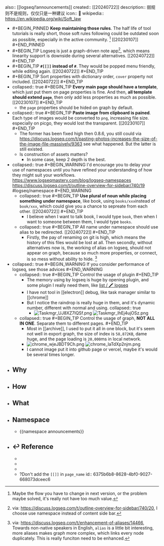 also:: [[logseq/!announcements]]
created:: [[20240722]]
description:: 弱规则不是规则，仅仅只是一种建议
icon:: 📢
wikipedia:: https://en.wikipedia.org/wiki/Soft_law

- #+BEGIN_PINNED
  **Keep maintaining those rules**. The half life of tool tutorials is really short, those soft rules following could be outdated soon as possible, especially in the active community. [^maintain-soft-rules]
  [[20230107]] 
  #+END_PINNED
- #+BEGIN_TIP
  Logseq is just a graph-driven note app[^toc-is-hard-thing], which means linearity support is  downside during several alternatives.
  [[20240722]] 
  #+END_TIP
- #+BEGIN_TIP
  **`#[[]]` instead of `#`**. They would be popped menu friendly, while editing again.
  [[20240722]] 
  #+END_TIP
- #+BEGIN_TIP
  Sort properties with dictionary order, `cover` property not included.
  [[20240722]] 
  #+END_TIP
- collapsed:: true
  #+BEGIN_TIP
  **Every main page should have a template**, which just put them on page properties is fine. And then, **all template should extend `page`**, then only add less properties as much as possible. 
  [[20230107]] 
  #+END_TIP
  - the `page` properties should be hided on graph by default.
- collapsed:: true
  #+BEGIN_TIP
  **Paste image from clipboard is pained**. Each type of images would be converted to `png`, increasing file size. especially on picgo, they would lost the transparent.
  [[20230107]] 
  #+END_TIP
  - The former has been fixed high then 0.8.6, you still could via https://discuss.logseq.com/t/pasting-photos-increases-the-size-of-the-image-file-massively/9363 see what happened. But the latter is still existed.
  - Is construction of assets matters?
    - In some case, keep 2 depth is the best.
- collapsed:: true
  #+BEGIN_WARNING
  I'd encourage you to delay your use of namespaces until you have refined your understanding of how they might suit your workflows.  
  https://www.logseqmastery.com/blog/logseq-namespaces  
  https://discuss.logseq.com/t/outline-overview-for-sidebar/740/19
  #logseq/namespace 
  #+END_WARNING
  - collapsed:: true
    #+BEGIN_TIP
    **Use plural of noun while placing something under namespace**, like book, using `books/xxx`instead of `book/xxx`, which could give you a chance to sepreate from each other. 
    [[20240722]] 
    #+END_TIP
    - I believe when I want to talk book, I would type `book`, then when I want to someone between them, I would type `books`.
  - collapsed:: true
    #+BEGIN_TIP
    All name under namespace should use alias to be redirected. 
    [[20240722]] 
    #+END_TIP
    - Firstly, the pay of renaming on git is high, which means the history of this files would be lost at all. Then secondly, without alternatives now is, the working of alias on logseq, should not appear on graph, because so much more properties, or connect, is so mess without ability to hide. [^alias-should-more-power]
- collapsed:: true
  #+BEGIN_WARNING
  If you consider performance of logseq, see those advices
  #+END_WARNING
  - collapsed:: true
    #+BEGIN_TIP
    Control the usage of plugin
    #+END_TIP
    - The memory using by logseq is huge by opening plugin, and some plugin I really need them, like [list / 🖍 logseq](https://github.com/stars/bGZo/lists/logseq)
    - I have not tool in [[electron]] debug, like task manager similar to [[chrome]]
    - But I notice the raindrop is really huge in them, and it's dynamic number, different with normal and using.
      collapsed:: true
      - ![Taskmgr_UJ8XZ7IQSf.png](../assets/2023/Taskmgr_UJ8XZ7IQSf_1673183725863_0.png)
        ![Taskmgr_lhEj4ujOSz.png](../assets/2023/Taskmgr_lhEj4ujOSz_1673183732509_0.png)
  - collapsed:: true
    #+BEGIN_TIP
    Control the usage of graph, **NOT ALL IN ONE**. Separate them to different pages.
    #+END_TIP
    - Most in [[archive]], I used to put it all in one block, but it's seem not well in export graph, the size of index is `58,872KB`, dame huge, and the page loading is `20,000`ms in local network.
    - ![chrome_wjeJBDT9Ch.png](../assets/2023/chrome_wjeJBDT9Ch_1673183842019_0.png)
      ![chrome_laTdXp2njm.png](../assets/2023/chrome_laTdXp2njm_1673183844588_0.png)
    - I cannot image put it into github page or vercel, maybe it's would be several times longer.
- ## Why
- ## How
- ## What
- ## Namespace
  - {{namespace announcements}}
- ## ↩ Reference
  - [^alias-should-more-power]: via: https://discuss.logseq.com/t/enhancement-of-aliases/14466, Towards non-native speakers in English, `alias` is a little bit interesting, more aliases makes graph more complex, which links every node duplicately. This is really funciton need to be enhanced.
  - [^toc-is-hard-thing]: via: https://discuss.logseq.com/t/outline-overview-for-sidebar/740/20, I choose use namespace instead of content side bar.
  - [^maintain-soft-rules]: Maybe the flow you have to change in next version, or the problem maybe solved, it's really not have too much value.
  - ?Don't add the `[[]]` in `page_name`
    id:: 6375b6b8-8628-4bf0-9027-668073dceec6